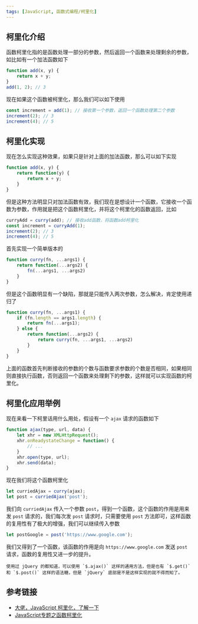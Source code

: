 ```yaml
---
tags: [JavaScript, 函数式编程/柯里化]
---
```


## 柯里化介绍

函数柯里化指的是函数处理一部分的参数，然后返回一个函数来处理剩余的参数，如比如有一个加法函数如下

```javascript
function add(x, y) {
    return x + y;
}
add(1, 2); // 3
```

现在如果这个函数被柯里化，那么我们可以如下使用

```javascript
const increment = add(1); // 接收第一个参数，返回一个函数处理第二个参数
increment(2); // 3
increment(4); // 5
```

## 柯里化实现

现在怎么实现这种效果，如果只是针对上面的加法函数，那么可以如下实现

```javascript
function add(x, y) {
    return function(y) {
        return x + y;
    }
}
```

但是这种方法明显只对加法函数有效，我们现在是想设计一个函数，它接收一个函数为参数，作用就是把这个函数柯里化，并将这个柯里化的函数返回，比如

```javascript
curryAdd = curry(add); // 接收add函数，将函数add柯里化
const increment = curryAdd(1);
increment(2); // 3
increment(4); // 5
```

首先实现一个简单版本的

```javascript
function curry(fn, ...args1) {
    return function(...args2) {
        fn(...args1, ...args2)
    }
}
```

但是这个函数明显有一个缺陷，那就是只能传入两次参数，怎么解决，肯定使用递归了

```javascript
function curry(fn, ...args1) {
    if (fn.length == args1.length) {
        return fn(...args1);
    } else {
        return function(...args2) {
            return curry(fn, ...args1, ...args2)
        }
    }
}
```

上面的函数首先判断接收的参数的个数与函数要求参数的个数是否相同，如果相同则直接执行函数，否则返回一个函数来处理剩下的参数，这样就可以实现函数的柯里化。

## 柯里化应用举例

现在来看一下柯里话用什么用处，假设有一个 `ajax` 请求的函数如下

```javascript
function ajax(type, url, data) {
    let xhr = new XMLHttpRequest();
    xhr.onReadystateChange = function() {
        // ...
    }
    xhr.open(type, url);
    xhr.send(data);
}
```

现在我们将这个函数柯里化

```javascript
let curriedAjax = curry(ajax);
let post = curriedAjax('post');
```

我们向 `curriedAjax` 传入一个参数 `post`，得到一个函数，这个函数的作用是用来发 `post` 请求的，我们每次发 `post` 请求时，只需要使用 `post` 方法即可，这样函数的复用性有了极大的增强，我们可以继续传入参数

```javascript
let postGoogle = post('https://www.google.com');
```

我们又得到了一个函数，该函数的作用是向 `https://www.google.com` 发送 `post` 请求，函数的复用性又进一步的提升。

```info
使用过 jQuery 的都知道，可以使用 `$.ajax()` 这样的通用方法，但是也有 `$.get()` 和 `$.post()` 这样的语法糖，但是 `jQuery` 底部是不是这样实现的就不得而知了。
```

## 参考链接

- [大佬，JavaScript 柯里化，了解一下](https://juejin.im/post/5af13664f265da0ba266efcf)
- [JavaScript专题之函数柯里化](https://github.com/mqyqingfeng/Blog/issues/42)

